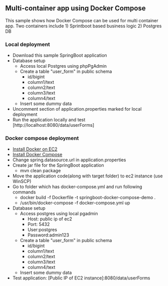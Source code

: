## Multi-container app using Docker Compose
This sample shows how Docker Compose can be used for multi container app. Two containers include 1) Sprintboot based business logic 2) Postgres DB

### Local deployment
- Download this sample SpringBoot application
- Database setup 
  - Access local Postgres using phpPgAdmin
  - Create a table "user_form" in public schema
    - id/bigint
    - column1/text
    - column2/text
    - column3/text
    - column4/text
  - Insert some dummy data 
- Uncomment section of application.properties marked for local deployment  
- Run the application locally and test [http://localhost:8080/data/userForms]
### Docker compose deployment
- [Install Docker on EC2](https://gist.github.com/brijesh-deb/c223c7d8e7d14e83d96001e87330642a)
- [Install Docker Compose](https://gist.github.com/brijesh-deb/fb6d99e577d73b24f3dfcc35ad745ad1)
- Change spring.datasource.url in application.properties
- Create jar file for the SpringBoot application
  - mvn clean package
- Move the application code(along with target folder) to ec2 instance (use WinSCP)
- Go to folder which has docker-compose.yml and run following commands
  - docker build -f Dockerfile -t springboot-docker-compose-demo .
  - /usr/bin/docker-compose -f docker-compose.yml up
- Database setup
  - Access postgres using local pgadmin
    - Host: public ip of ec2
    - Port: 5432
    - User:postgres
    - Password:admin123
  - Create a table "user_form" in public schema
    - id/bigint
    - column1/text
    - column2/text
    - column3/text
    - column4/text
  - Insert some dummy data 
- Test application: [Public IP of EC2 instance]:8080/data/userForms
